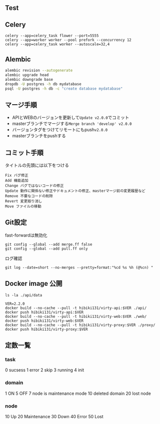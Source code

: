 
## Test



## Celery

```
celery --app=celery_task flower --port=5555
celery --app=worker worker --pool prefork --concurrency 12
celery --app=celery_task worker --autoscale=32,4
```

## Alembic

```bash
alembic revision --autogenerate
alembic upgrade head
alembic downgrade base
dropdb -U postgres -h db mydatabase
psql -U postgres -h db -c "create database mydatabase"
```

## マージ手順

- APIとWEBのバージョンを更新して`Update v2.0.0`でコミット
- masterブランチでマージする`Merge branch 'develop' v2.0.0`
- バージョンタグをつけてリモートにもpush`v2.0.0`
- masterブランチをpushする

## コミット手順

タイトルの先頭には以下をつける

```
Fix バグ修正
Add 機能追加
Change バグではないコードの修正
Update 動作に関係ない修正やドキュメントの修正、masterマージ前の変更履歴など
Remove 不要なコードの削除
Revert 変更取り消し
Move ファイルの移動
```

## Git設定

fast-forwardは無効化

```
git config --global --add merge.ff false
git config --global --add pull.ff only
```

ログ確認

```
git log --date=short --no-merges --pretty=format:"%cd %s %h (@%cn) "
```

## Docker image 公開

```
ls -la ./api/data

VER=2.2.0
docker build --no-cache --pull -t hibiki131/virty-api:$VER ./api/
docker push hibiki131/virty-api:$VER
docker build --no-cache --pull -t hibiki131/virty-web:$VER ./web/
docker push hibiki131/virty-web:$VER
docker build --no-cache --pull -t hibiki131/virty-proxy:$VER ./proxy/
docker push hibiki131/virty-proxy:$VER
```


## 定数一覧

### task
0 sucsess
1 error
2 skip
3 running
4 init

### domain
1 ON
5 OFF
7 node is maintenance mode
10 deleted domain
20 lost node

### node
10 Up
20 Maintenance
30 Down
40 Error
50 Lost